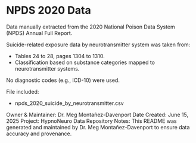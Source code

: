 # NPDS 2020 Data

Data manually extracted from the 2020 National Poison Data System (NPDS) Annual Full Report.

Suicide-related exposure data by neurotransmitter system was taken from:

- Tables 24 to 28, pages 1304 to 1310.
- Classification based on substance categories mapped to neurotransmitter systems.

No diagnostic codes (e.g., ICD-10) were used.

File included:  
- npds_2020_suicide_by_neurotransmitter.csv

Owner & Maintainer: Dr. Meg Montañez-Davenport
Date Created: June 15, 2025
Project: HypnoNeuro Data Repository
Notes: This README was generated and maintained by Dr. Meg Montañez-Davenport to ensure data accuracy and provenance.
